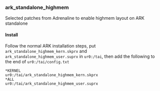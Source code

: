 ### ark_standalone_highmem

Selected patches from Adrenaline to enable highmem layout on ARK standalone

#### Install

Follow the normal ARK installation steps, put `ark_standalone_highmem_kern.skprx` and `ark_standalone_highmem_user.suprx` in `ur0:/tai`, then add the following to the end of `ur0:/tai/config.txt`

```
*KERNEL
ur0:/tai/ark_standalone_highmem_kern.skprx
*ALL
ur0:/tai/ark_standalone_highmem_user.suprx
```
